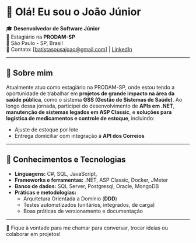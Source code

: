 # 👋 Olá! Eu sou o João Júnior

🎓 **Desenvolvedor de Software Júnior**  
💼 Estagiário na **PRODAM-SP**  
📍 São Paulo - SP, Brasil  
📧 Contato: [batistasousajoao@gmail.com] | [LinkedIn](https://www.linkedin.com/in/joaobatistajunior/)

---

## 🚀 Sobre mim

Atualmente atuo como estagiário na PRODAM-SP, onde estou tendo a oportunidade de trabalhar em **projetos de grande impacto na área da saúde pública**, como o sistema **GSS (Gestão de Sistemas de Saúde)**.
Ao longo dessa jornada, participei do desenvolvimento de **APIs em .NET**, **manutenção de sistemas legados em ASP Classic**, e **soluções para logística de medicamentos e controle de estoque**, incluindo:

- Ajuste de estoque por lote
- Entrega domiciliar com integração à **API dos Correios**

---

## 🧠 Conhecimentos e Tecnologias

- **Linguagens:** C#, SQL, JavaScript, 
- **Frameworks e ferramentas:** .NET, ASP Classic, Docker, JMeter
- **Banco de dados:** SQL Server, Postgresql, Oracle, MongoDB
- **Práticas e metodologias:**  
  - Arquitetura Orientada a Domínio (**DDD**)  
  - Testes automatizados (unitários, integrados, de carga)  
  - Boas práticas de versionamento e documentação

---
💬 Fique à vontade para me chamar para conversar, trocar ideias ou colaborar em projetos!

